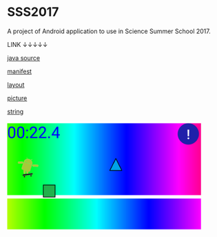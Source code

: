 # SSS2017
A project of Android application to use in Science Summer School 2017.

LINK
↓↓↓↓↓

[java source](/app/src/main/java/jp/ac/soka/tkl/sss2017/)

[manifest](/app/src/main/AndroidManifest.xml)

[layout](/app/src/main/res/layout/)

[picture](/app/src/main/res/drawable/)

[string](/app/src/main/res/values/strings.xml)

<img src="./img/Screenshot_1500980000.png" width=450 />
